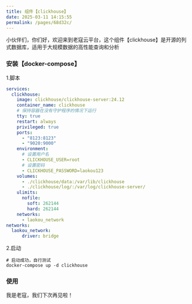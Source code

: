 ```yaml
---
title: 组件【clickhouse】
date: 2025-03-11 14:15:55
permalink: /pages/68d32c/
---
```


小伙伴们，你们好，欢迎来到老寇云平台，这个组件【clickhouse】是开源的列式数据库，适用于大规模数据的高性能查询和分析

### 安装【docker-compose】
1.脚本
```yaml
services:
  clickhouse:
    image: clickhouse/clickhouse-server:24.12
    container_name: clickhouse
    # 保持容器在没有守护程序的情况下运行
    tty: true
    restart: always
    privileged: true
    ports:
      - "8123:8123"
      - "9020:9000"
    environment:
      # 设置用户名
      - CLICKHOUSE_USER=root
      # 设置密码
      - CLICKHOUSE_PASSWORD=laokou123
    volumes:
      - ./clickhouse/data:/var/lib/clickhouse
      - ./clickhouse/log/:/var/log/clickhouse-server/
    ulimits:
      nofile:
        soft: 262144
        hard: 262144
    networks:
      - laokou_network
networks:
  laokou_network:
	  driver: bridge
```
2.启动
```shell
# 启动成功，自行测试
docker-compose up -d clickhouse
```

### 使用


我是老寇，我们下次再见啦！
